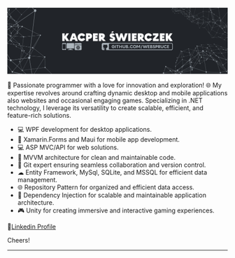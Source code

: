 ![.NET Desktop and Mobile application](https://github.com/WebSpruce/WebSpruce/blob/main/linkedin_banner.jpg?raw=true)

🚀 Passionate programmer with a love for innovation and exploration! 🌐 My expertise revolves around crafting dynamic desktop and mobile applications also websites and occasional engaging games. Specializing in .NET technology, I leverage its versatility to create scalable, efficient, and feature-rich solutions.
  
- 💻 WPF development for desktop applications.
- 📱 Xamarin.Forms and Maui for mobile app development.
- 💻 ASP MVC/API for web solutions.
- 🧰 MVVM architecture for clean and maintainable code.
- 🔧 Git expert ensuring seamless collaboration and version control.
- ☁  Entity Framework, MySql, SQLite, and MSSQL for efficient data management.
- 🌐 Repository Pattern for organized and efficient data access.
- 🔄 Dependency Injection for scalable and maintainable application architecture.
- 🎮 Unity for creating immersive and interactive gaming experiences.

🔵<a href="https://www.linkedin.com/in/kacper-%C5%9Bwierczek" target="_BLANK">Linkedin Profile</a>

Cheers!
<hr>
